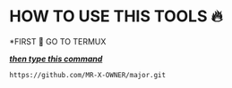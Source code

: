 # HOW TO USE THIS TOOLS 🔥 

*FIRST 🥇 GO TO TERMUX 

<b><i><u> then type this command </u></i></b>

```
https://github.com/MR-X-OWNER/major.git
```
